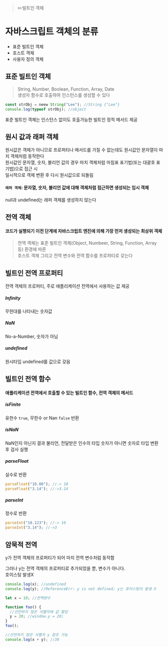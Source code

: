 > ✏️빌트인 객체

# 자바스크립트 객체의 분류
- 표준 빌트인 객체
- 호스트 객체
- 사용자 정의 객체

## 표준 빌트인 객체
> String, Number, Boolean, Function, Array, Date </br>
> 생성자 함수로 호출하여 인스턴스를 생성할 수 있다

```jsx
const strObj = neew String("Lee"); //String {"Lee"}
console.log(typeof strObj); //object
```

표준 빌트인 객체는 인스턴스 없이도 호출가능한 빌트인 정적 메서드 제공


## 원시 값과 래퍼 객체
원시값은 객체가 아니므로 프로퍼티나 메서드를 가질 수 없는데도 원시값인 문자열이 마치 객체처럼 동작한다 </br>
원시값인 문자열, 숫자, 불리언 값의 경우 마치 객체처럼 마침표 표기법(또는 대괄호 표기법)으로 접근 시 </br>
일시적으로 객체 변환 후 다시 원시값으로 되돌림

#### `래퍼 객체`: 문자열, 숫자, 불리언 값에 대해 객체처럼 접근하면 생성되는 임시 객체 
null과 undefined는 래퍼 객체를 생성하지 않는다


## 전역 객체
#### 코드가 실행되기 이전 단계에 자바스크립트 엔진에 의해 가장 먼저 생성되는 최상위 객체

> 전역 객체는 표준 빌트인 객체(Object, Numbeer, String, Function, Array 등) 환경에 따른 </br>
>호스트 객체 그리고 전역 변수와 전역 함수를 프로퍼티로 갖는다

## 빌트인 전역 프로퍼티
전역 객체의 프로퍼티, 주로 애플리케이션 전역에서 사용하는 값 제공

##### Infinity
무한대를 나타내는 숫자값

##### NaN
No-a-Number, 숫자가 아님

##### undefined
원시타입 undefined를 값으로 갖음


## 빌트인 전역 함수
#### 애플리케이션 전역에서 호출할 수 있는 빌트인 함수, 전역 객체의 메서드

##### isFinite
유한수 `true`, 무한수 or Nan `false` 반환 

##### isNaN
NaN인지 아닌지 결과 불리언, 전달받은 인수의 타입 숫자가 아니면 숫자로 타입 변환 후 검사 실행


##### parseFloat
실수로 반환

```jsx
parseFloat("10.00"); //-> 10
parseFloat("3.14"); //->3.14
```

##### parseInt
정수로 반환

```jsx
parseInt("10.123"); //-> 10
parseInt("3.14"); //->3
```

## 암묵적 전역
y가 전역 객체의 프로퍼티가 되어 마치 전역 변수처럼 동작함

그러나 y는 전역 객체의 프로퍼티로 추가되었을 뿐, 변수가 아니다. </br>
호이스팅 발생X

```jsx
console.log(x); //undefined
console.log(y); //ReferenceErr: y is not defined; y는 호이스팅이 발생 X

let x = 10; //전역변수

function foo() {
  //선언하지 않은 식별자에 값 할당
  y = 20; //window.y = 20;
}
foo();

//선언하지 않은 식별자 y 참조 가능
console.log(x + y); //30
```
